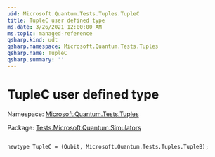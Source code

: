 ```yaml
---
uid: Microsoft.Quantum.Tests.Tuples.TupleC
title: TupleC user defined type
ms.date: 3/26/2021 12:00:00 AM
ms.topic: managed-reference
qsharp.kind: udt
qsharp.namespace: Microsoft.Quantum.Tests.Tuples
qsharp.name: TupleC
qsharp.summary: ''
---
```


# TupleC user defined type

Namespace: [Microsoft.Quantum.Tests.Tuples](xref:Microsoft.Quantum.Tests.Tuples)

Package: [Tests.Microsoft.Quantum.Simulators](https://nuget.org/packages/Tests.Microsoft.Quantum.Simulators)




```qsharp

newtype TupleC = (Qubit, Microsoft.Quantum.Tests.Tuples.TupleB);
```

